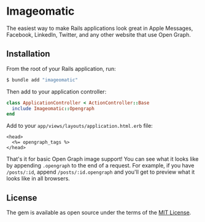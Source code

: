 # Imageomatic

The easiest way to make Rails applications look great in Apple Messages, Facebook, LinkedIn, Twitter, and any other website that use Open Graph.


## Installation

From the root of your Rails application, run:

```bash
$ bundle add "imageomatic"
```

Then add to your application controller:

```ruby
class ApplicationController < ActionController::Base
  include Imageomatic::Opengraph
end
```

Add to your `app/views/layouts/application.html.erb` file:

```
<head>
  <%= opengraph_tags %>
</head>
```

That's it for basic Open Graph image support! You can see what it looks like by appending `.opengraph` to the end of a request. For example, if you have `/posts/:id`, append `/posts/:id.opengraph` and you'll get to preview what it looks like in all browsers.

## License

The gem is available as open source under the terms of the [MIT License](https://opensource.org/licenses/MIT).
